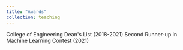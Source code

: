 ```yaml
---
title: "Awards"
collection: teaching
---
```


College of Engineering Dean's List (2018-2021)
Second Runner-up in Machine Learning Contest (2021)

